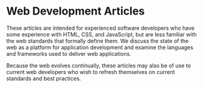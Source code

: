 Web Development Articles
======

These articles are intended for experienced software developers who have some experience with HTML, CSS, and JavaScript, but are less familiar with the web standards that formally define them. We discuss the state of the web as a platform for application development and examine the languages and frameworks used to deliver web applications.

Because the web evolves continually, these articles may also be of use to current web developers who wish to refresh themselves on current standards and best practices.